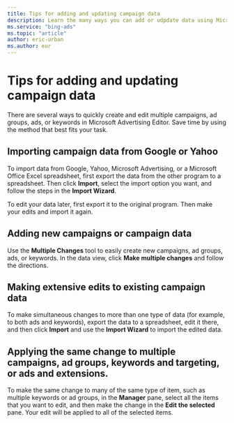 ```yaml
---
title: Tips for adding and updating campaign data
description: Learn the many ways you can add or udpdate data using Microsoft Advertising Editor .
ms.service: "bing-ads"
ms.topic: "article"
author: eric-urban
ms.author: eur
---
```


# Tips for adding and updating campaign data

There are several ways to quickly create and edit multiple campaigns, ad groups, ads, or keywords in Microsoft Advertising Editor.  Save time by using the method that best fits your task.

## Importing campaign data from Google or Yahoo
To import data from Google, Yahoo, Microsoft Advertising,     or a Microsoft Office Excel spreadsheet, first export the data from the other program to a spreadsheet.     Then click **Import**, select the import option you want, and follow the steps in the **Import Wizard**.

To edit your data later, first export it to the original program. Then make your edits and import it again.

## Adding new campaigns or campaign data
Use the **Multiple Changes** tool to easily create new campaigns, ad groups, ads, or keywords.    In the data view, click **Make multiple changes** and follow the directions.
## Making extensive edits to existing campaign data
To make simultaneous changes to more than one type of data (for example, to both ads and keywords), export the data to a spreadsheet,    edit it there, and then click **Import** and use the **Import Wizard** to import the edited data.
## Applying the same change to multiple campaigns, ad groups, keywords and targeting, or ads and extensions.
To make the same change to many of the same type of item, such as multiple keywords or ad groups, in the **Manager** pane, select all the items that you want to edit, and then make the change in the **Edit the selected** pane. Your edit will be applied to all of the selected items.


